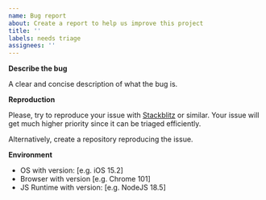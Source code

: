 ```yaml
---
name: Bug report
about: Create a report to help us improve this project
title: ''
labels: needs triage
assignees: ''
---
```


**Describe the bug**

A clear and concise description of what the bug is.

**Reproduction**

Please, try to reproduce your issue with [Stackblitz](https://stackblitz.com/) or similar. Your
issue will get much higher priority since it can be triaged efficiently.

Alternatively, create a repository reproducing the issue.

**Environment**

- OS with version: [e.g. iOS 15.2]
- Browser with version [e.g. Chrome 101]
- JS Runtime with version: [e.g. NodeJS 18.5]
